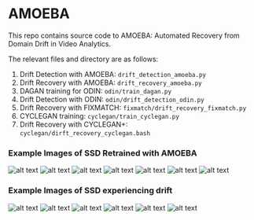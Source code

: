 # AMOEBA

This repo contains source code to AMOEBA: Automated Recovery from Domain Drift in Video Analytics.

The relevant files and directory are as follows:

1. Drift Detection with AMOEBA: `drift_detection_amoeba.py`
2. Drift Recovery with AMOEBA: `drift_recovery_amoeba.py`
3. DAGAN training for ODIN: `odin/train_dagan.py`
4. Drift Detection with ODIN: `odin/drift_detection_odin.py`
5. Drift Recovery with FIXMATCH: `fixmatch/drift_recovery_fixmatch.py`
6. CYCLEGAN training: `cyclegan/train_cyclegan.py`
7. Drift Recovery with CYCLEGAN+: `cyclegan/dirft_recovery_cyclegan.bash`

### Example Images of SSD Retrained with AMOEBA

![alt text](images/amoebaA.jpg)
![alt text](images/amoebaB.jpg)
![alt text](images/amoebaC.jpg)
![alt text](images/amoebaD.jpg)
![alt text](images/amoebaE.jpg)
![alt text](images/amoebaF.jpg)
![alt text](images/amoebanight.jpg)

### Example Images of SSD experiencing drift

![alt text](images/baselineA.jpg)
![alt text](images/baselineB.jpg)
![alt text](images/baselineC.jpg)
![alt text](images/baselineD.jpg)
![alt text](images/baselineE.jpg)
![alt text](images/baselineF.jpg)

